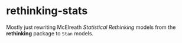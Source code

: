 # rethinking-stats

Mostly just rewriting McElreath *Statistical Rethinking* models from the **rethinking** package to `Stan` models.
